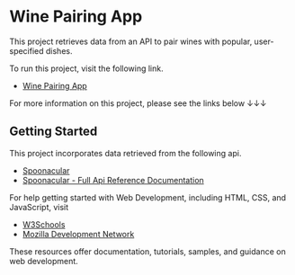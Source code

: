 # Wine Pairing App

This project retrieves data from an API to pair wines with popular, user-specified dishes.

To run this project, visit the following link.

- [Wine Pairing App](https://evan-walter.github.io/wine-pairing)

For more information on this project, please see the links below ↓↓↓

## Getting Started

This project incorporates data retrieved from the following api.

- [Spoonacular](https://spoonacular.com/)
- [Spoonacular - Full Api Reference Documentation](https://spoonacular.com/food-api/docs)

For help getting started with Web Development, including HTML, CSS, and JavaScript, visit

- [W3Schools](https://www.w3schools.com/)
- [Mozilla Development Network](https://developer.mozilla.org/)

These resources offer documentation, tutorials, samples, and guidance on web development.
